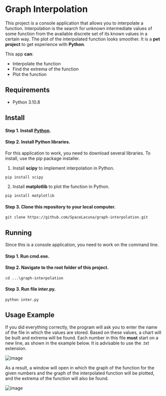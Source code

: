 # Graph Interpolation
This project is a console application that allows you to interpolate a function. Interpolation is the search for unknown intermediate values of some function from the available discrete set of its known values in a certain way. The plot of the interpolated function looks smoother. It is a **pet project** to get experience with **Python**.

This app **can**:
* Interpolate the function
* Find the extrema of the function
* Plot the function

## Requirements
* Python 3.10.8

## Install
#### Step 1. Install [Python](https://www.python.org/downloads/).
#### Step 2. Install Python libraries.
For this application to work, you need to download several libraries. To install, use the pip package installer.
1. Install **scipy** to implement interpolation in Python.
```
pip install scipy
```
2. Install **matplotlib** to plot the function in Python.
```
pip install matplotlib
```
#### Step 3. Clone this repository to your local computer.
```
git clone https://github.com/SpaceLacuna/graph-interpolation.git
```
## Running
Since this is a console application, you need to work on the command line.
#### Step 1. Run cmd.exe.
#### Step 2. Navigate to the root folder of this project.
```
cd ...\graph-interpolation
```
#### Step 3. Run file inter.py.
```
python inter.py
```
## Usage Example
If you did everything correctly, the program will ask you to enter the name of the file in which the values are stored. Based on these values, a chart will be built and extrema will be found. Each number in this file **must** start on a new line, as shown in the example below. It is advisable to use the .txt extension.

![image](https://user-images.githubusercontent.com/115897935/196065344-38da4756-94c3-4c15-ae1c-a6873f23c1d6.png)

As a result, a window will open in which the graph of the function for the given numbers and the graph of the interpolated function will be plotted, and the extrema of the function will also be found.

![image](https://user-images.githubusercontent.com/115897935/196065522-f910f433-a8cd-45e0-99e6-397c09252a09.png)
